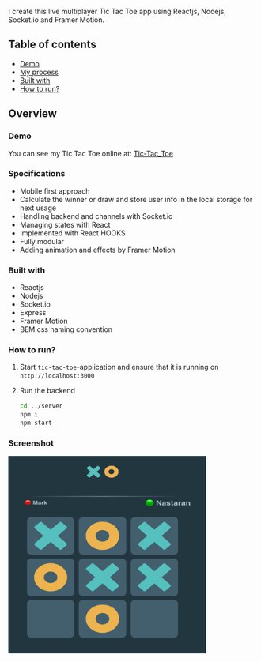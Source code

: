 I create this live multiplayer Tic Tac Toe app using Reactjs, Nodejs, Socket.io and Framer Motion.

## Table of contents

- [Demo](#demo)
- [My process](#my-process)
- [Built with](#built-with)
- [How to run?](#how-to-run)

## Overview

### Demo

You can see my Tic Tac Toe online at: [Tic-Tac_Toe](https://tic-tac-toe-app.herokuapp.com)

### Specifications

- Mobile first approach
- Calculate the winner or draw and store user info in the local storage for next usage
- Handling backend and channels with Socket.io
- Managing states with React
- Implemented with React HOOKS
- Fully modular
- Adding animation and effects by Framer Motion

### Built with

- Reactjs
- Nodejs
- Socket.io
- Express
- Framer Motion
- BEM css naming convention

### How to run?

1. Start `tic-tac-toe`-application and ensure that it is running on `http://localhost:3000`
2. Run the backend

   ```bash
   cd ../server
   npm i
   npm start
   ```

### Screenshot

<!-- ![](./client/src/assests/tic-tac-toe.png) -->
<img src="./client/src/assests/tic-tac-toe.png" alt="Kitten" title="A cute kitten" width="400" height="400" style="border-radious: 5px;" />
